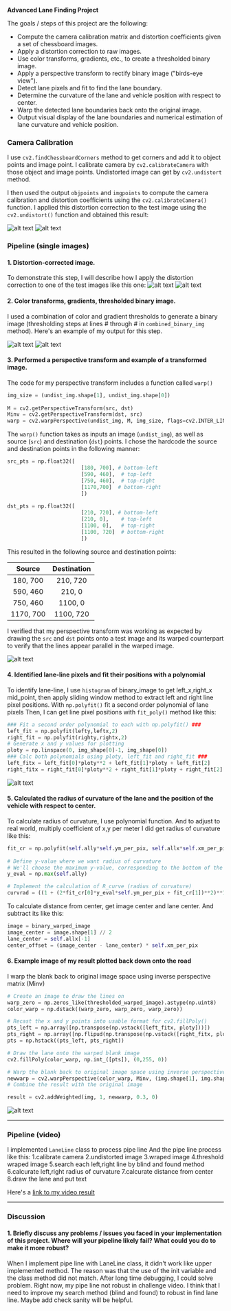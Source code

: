 **Advanced Lane Finding Project**

The goals / steps of this project are the following:

* Compute the camera calibration matrix and distortion coefficients given a set of chessboard images.
* Apply a distortion correction to raw images.
* Use color transforms, gradients, etc., to create a thresholded binary image.
* Apply a perspective transform to rectify binary image ("birds-eye view").
* Detect lane pixels and fit to find the lane boundary.
* Determine the curvature of the lane and vehicle position with respect to center.
* Warp the detected lane boundaries back onto the original image.
* Output visual display of the lane boundaries and numerical estimation of lane curvature and vehicle position.

[//]: # "Image References"

[image_org]: ./camera_cal/calibration2.jpg "Original"
[image_cal]: ./output_images/calibration2.jpg "Calibrated"
[image0]: ./test_images/test1.jpg  "Original"
[image1]: ./output_images/undistorted_test1.jpg "Undistorted"
[image2]: ./output_images/thresholed_binary_test1.jpg "Thresholed binary"
[image3]: ./output_images/birdseye_test1.jpg "Birds-eye View"
[image4]: ./output_images/fit_polynomial_sliding_window_test1.jpg "Fit Polynomial"
[image5]: ./output_images/laneline_weighted_test1.jpg "Output"
[video1]: ./project_video.mp4 "Video"

### Camera Calibration

I use  `cv2.findChessboardCorners` method to get corners and add it to object points and image point. I calibrate camera by  `cv2.calibrateCamera` with those object and image points.
Undistorted image can get by  `cv2.undistort` method.

I then used the output `objpoints` and `imgpoints` to compute the camera calibration and distortion coefficients using the `cv2.calibrateCamera()` function.  I applied this distortion correction to the test image using the `cv2.undistort()` function and obtained this result: 

![alt text][image_org]    ![alt text][image_cal]

### Pipeline (single images)

#### 1. Distortion-corrected image.

To demonstrate this step, I will describe how I apply the distortion correction to one of the test images like this one:
![alt text][image0]    ![alt text][image1]

#### 2. Color transforms, gradients,  thresholded binary image.

I used a combination of color and gradient thresholds to generate a binary image (thresholding steps at lines # through # in `combined_binary_img` method).  Here's an example of my output for this step.

![alt text][image0]    ![alt text][image2]

#### 3. Performed a perspective transform and example of a transformed image.

The code for my perspective transform includes a function called `warp()`

```python
img_size = (undist_img.shape[1], undist_img.shape[0])   
    
M = cv2.getPerspectiveTransform(src, dst) 
Minv = cv2.getPerspectiveTransform(dst, src)
warp = cv2.warpPerspective(undist_img, M, img_size, flags=cv2.INTER_LINEAR)
```

The `warp()` function takes as inputs an image (`undist_img`), as well as source (`src`) and destination (`dst`) points.  I chose the hardcode the source and destination points in the following manner:

```python
src_pts = np.float32([
                        [180, 700], # bottom-left 
                        [590, 460],  # top-left
                        [750, 460],  # top-right
                        [1170,700]  # bottom-right                        
                        ])
    
dst_pts = np.float32([
                        [210, 720], # bottom-left 
                        [210, 0],    # top-left
                        [1100, 0],   # top-right
                        [1100, 720]  # bottom-right                        
                        ])
```

This resulted in the following source and destination points:

|  Source   | Destination |
| :-------: | :---------: |
| 180, 700  |  210, 720   |
| 590, 460  |   210, 0    |
| 750, 460  |   1100, 0   |
| 1170, 700 |  1100, 720  |

I verified that my perspective transform was working as expected by drawing the `src` and `dst` points onto a test image and its warped counterpart to verify that the lines appear parallel in the warped image.

![alt text][image3]

#### 4. Identified lane-line pixels and fit their positions with a polynomial

To identify lane-line, I use `histogram` of binary_image to get left_x,right_x mid_point, then apply sliding window method to extract left and right line pixel positions.
With `np.polyfit()` fit a second order polynomial of lane pixels
Then, I can get line pixel positions with `fit_poly()` method like this:

```python
### Fit a second order polynomial to each with np.polyfit() ###
left_fit = np.polyfit(lefty,leftx,2)
right_fit = np.polyfit(righty,rightx,2)
# Generate x and y values for plotting
ploty = np.linspace(0, img_shape[0]-1, img_shape[0])
### Calc both polynomials using ploty, left_fit and right_fit ###
left_fitx = left_fit[0]*ploty**2 + left_fit[1]*ploty + left_fit[2]
right_fitx = right_fit[0]*ploty**2 + right_fit[1]*ploty + right_fit[2]
```
![alt text][image4]

#### 5. Calculated the radius of curvature of the lane and the position of the vehicle with respect to center.

To calculate radius of curvature, I use polynomial function.
And to adjust to real world, multiply coefficient of x,y per meter
I did get radius of curvature like this:

```python
fit_cr = np.polyfit(self.ally*self.ym_per_pix, self.allx*self.xm_per_pix, 2)
        
# Define y-value where we want radius of curvature
# We'll choose the maximum y-value, corresponding to the bottom of the image
y_eval = np.max(self.ally)

# Implement the calculation of R_curve (radius of curvature) 
curvrad = ((1 + (2*fit_cr[0]*y_eval*self.ym_per_pix + fit_cr[1])**2)**1.5) / np.absolute(2*fit_cr[0])
```
To calculate distance from center, get image center and lane center.
And subtract its like this:

```python
image = binary_warped_image    
image_center = image.shape[1] // 2
lane_center = self.allx[-1]
center_offset = (image_center - lane_center) * self.xm_per_pix
```

#### 6. Example image of my result plotted back down onto the road 

I warp the blank back to original image space using inverse perspective matrix (Minv)

```python
# Create an image to draw the lines on
warp_zero = np.zeros_like(thresholded_warped_image).astype(np.uint8)        
color_warp = np.dstack((warp_zero, warp_zero, warp_zero))       

# Recast the x and y points into usable format for cv2.fillPoly()
pts_left = np.array([np.transpose(np.vstack([left_fitx, ploty]))])
pts_right = np.array([np.flipud(np.transpose(np.vstack([right_fitx, ploty])))])
pts = np.hstack((pts_left, pts_right))

# Draw the lane onto the warped blank image
cv2.fillPoly(color_warp, np.int_([pts]), (0,255, 0))

# Warp the blank back to original image space using inverse perspective matrix (Minv)
newwarp = cv2.warpPerspective(color_warp, Minv, (img.shape[1], img.shape[0])) 
# Combine the result with the original image

result = cv2.addWeighted(img, 1, newwarp, 0.3, 0)
```

![alt text][image5]

---

### Pipeline (video)

I implemented `LaneLine` class to process pipe line
And the pipe line process like this:
  1.calibrate camera
  2.undistorted image
  3.wraped image
  4.threshold wraped image
  5.search each left,right line by blind and found method
  6.calcurate left,right radius of curvature
  7.calcurate distance from center
  8.draw the lane and put text

Here's a [link to my video result](./project_video_output.mp4)

---

### Discussion

#### 1. Briefly discuss any problems / issues you faced in your implementation of this project.  Where will your pipeline likely fail?  What could you do to make it more robust?

When I implement pipe line with LaneLine class, it didn't  work like upper implemented method.
The reason was that the use of the init variable and the class method did not match.
After long time debugging, I could solve problem.
Right now, my pipe line not robust in challenge video.
I think that I need to improve my search method (blind and found) to robust in find lane line.
Maybe add check sanity will be helpful.

```

```
